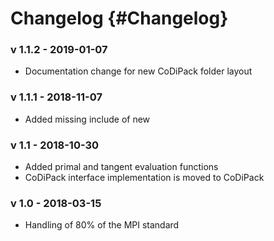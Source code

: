 Changelog      {#Changelog}
============

### v 1.1.2 - 2019-01-07
 - Documentation change for new CoDiPack folder layout

### v 1.1.1 - 2018-11-07
 - Added missing include of new

### v 1.1 - 2018-10-30
 - Added primal and tangent evaluation functions
 - CoDiPack interface implementation is moved to CoDiPack

### v 1.0 - 2018-03-15
 - Handling of 80% of the MPI standard
